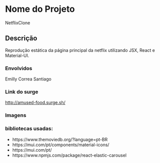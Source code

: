 # Nome do Projeto

NetflixClone

## Descrição

Reprodução estática da página principal da netflix utilizando JSX, React e Material-UI.

### Envolvidos

Emilly Correa Santiago

### Link do surge

http://amused-food.surge.sh/

### Imagens

### bibliotecas usadas:

<ul>
<li>https://www.themoviedb.org/?language=pt-BR</li>
<li>https://mui.com/pt/components/material-icons/</li>
<li>https://mui.com/pt/</li>
<li>https://www.npmjs.com/package/react-elastic-carousel</li>
</ul>
